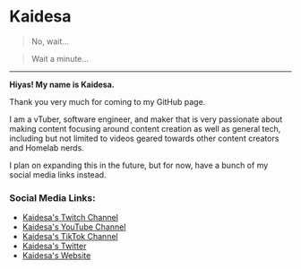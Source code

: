 # Kaidesa
> No, wait...

> Wait a minute...

---

**Hiyas! My name is Kaidesa.**

Thank you very much for coming to my GitHub page.

I am a vTuber, software engineer, and maker that is very passionate about making content focusing around content creation as well as general tech, including but not limited to videos geared towards other content creators and Homelab nerds.

I plan on expanding this in the future, but for now, have a bunch of my social media links instead.

### Social Media Links:
- [Kaidesa's Twitch Channel](https://twitch.tv/Kaidesa)
- [Kaidesa's YouTube Channel](https://youtube.com/@kaidesa)
- [Kaidesa's TikTok Channel](https://tiktok.com/@Kaidesa)
- [Kaidesa's Twitter](https://x.com/Kaidesa)
- [Kaidesa's Website](https://kaidesa.tv)

<!--
**Kaidesa/Kaidesa** is a ✨ _special_ ✨ repository because its `README.md` (this file) appears on your GitHub profile.

Here are some ideas to get you started:

- 🔭 I’m currently working on ...
- 🌱 I’m currently learning ...
- 👯 I’m looking to collaborate on ...
- 🤔 I’m looking for help with ...
- 💬 Ask me about ...
- 📫 How to reach me: ...
- 😄 Pronouns: ...
- ⚡ Fun fact: ...
-->
